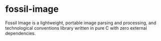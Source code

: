 # fossil-image
Fossil Image is a lightweight, portable image parsing and processing, and technological conventions library written in pure C with zero external dependencies.

